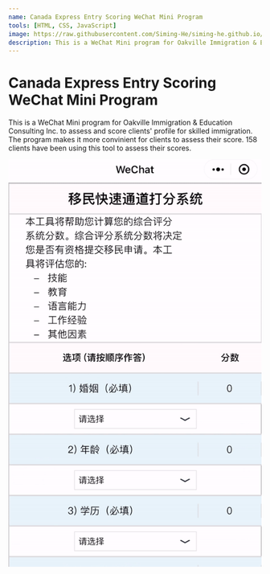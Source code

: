 ```yaml
---
name: Canada Express Entry Scoring WeChat Mini Program
tools: [HTML, CSS, JavaScript]
image: https://raw.githubusercontent.com/Siming-He/siming-he.github.io/master/assets/project/wechat.PNG
description: This is a WeChat Mini program for Oakville Immigration & Education Consulting Inc. to assess and score clients' profile for skilled immigration.
---
```


# Canada Express Entry Scoring WeChat Mini Program
This is a WeChat Mini program for Oakville Immigration & Education Consulting Inc. to assess and score clients' profile for skilled immigration. The program makes it more convinient for clients to assess their score. 158 clients have been using this tool to assess their scores.

<img src="https://raw.githubusercontent.com/Siming-He/siming-he.github.io/master/assets/project/wechatdemo.gif"  loop=infinite>
